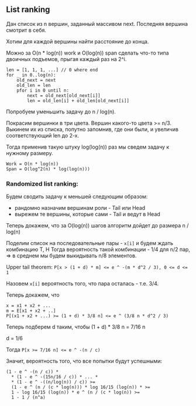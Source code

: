 ## List ranking

Дан список из n вершин, заданный массивом next.
Последняя вершина смотрит в себя.

Хотим для каждой вершины найти расстояние до конца.

Можно за O(n * log(n)) work и O(log(n)) span
сделать что-то типа двоичных подъемов, прыгая каждый раз на 2^i.

```
len = [1, 1, 1, ...] // 0 where end
for _ in 0..log(n):
    old_next = next
    old_len = len
    pfor i in 0 until n:
        next = old_next[old_next[i]]
        len = old_len[i] + old_len[old_next[i]]
```

Попробуем уменьшить задачу до n / log(n).

Покрасим вершинки в три цвета.
Вершин какого-то цвета >= n/3.
Выкинем их из списка, попутно запомнив, где они были,
и увеличив соответствующий len до 2-х.

Тогда применив такую штуку log(log(n)) раз
мы сведем задачу к нужному размеру.

```
Work = O(n * log(n))
Span = O(log^2(n) * log(log(n)))
```

### Randomized list ranking:

Будем сводить задачу к меньшей следующим образом:

- рандомно назначим вершинам роли - Tail или Head
- вырежем те вершины, которые сами - Tail и ведут в Head

Теперь докажем, что за O(log(n)) шагов
алгоритм дойдет до размера n / log(n)

Поделим список на последовательные пары - `x[i]` 
и будем ждать комбинацию T, H
Тогда вероятность такой комбинации - 1/4 для n/2 пар, =>
в среднем мы будем выкидывать n/8 элементов.

Upper tail theorem:
`P[x > (1 + d) * m] <= e ^ -(m * d^2 / 3), 0 <= d <= 1`

Назовем `x[i]` вероятность того, что пара осталась - т.е. 3/4.

Теперь докажем, что
```
x = x1 + x2 + ...
m = E[x1 + x2 + ..]
P[(x1 + x2 + ...) >= (1 + d) * 3/8 n] <= e ^ (3/8 n * d^2 / 3)
```
Теперь подберем d таким, чтобы (1 + d) * 3/8 n = 7/16 n

d = 1/6

Тогда `P[x >= 7/16 n] <= e ^ -(n / c)`

Значит, вероятность того, что все попытки будут успешными:

```
(1 - e ^ -(n / c)) *
  * (1 - e ^ -(15n/16 / c)) * ... *
  * (1 - e ^ -((n/log(n)) / c)) >=
  (1 - e ^ (n / (c * log(n))) * log 16/15 (log(n)) * >=
  1 - log 16/15 (log(n)) * e ^ (n / (c * log(n)) >=
  1 - 1 / (n^a)
```


